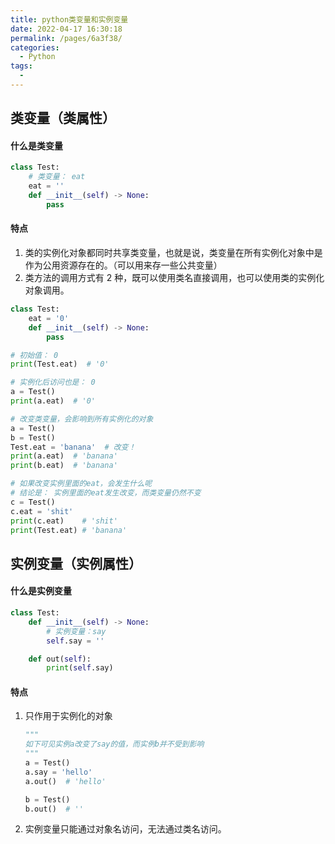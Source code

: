 ```yaml
---
title: python类变量和实例变量
date: 2022-04-17 16:30:18
permalink: /pages/6a3f38/
categories:
  - Python
tags:
  - 
---
```


## 类变量（类属性）
#### 什么是类变量
```py
class Test:
    # 类变量： eat
    eat = ''
    def __init__(self) -> None:
        pass
```

#### 特点
1. 类的实例化对象都同时共享类变量，也就是说，类变量在所有实例化对象中是作为公用资源存在的。（可以用来存一些公共变量）
2. 类方法的调用方式有 2 种，既可以使用类名直接调用，也可以使用类的实例化对象调用。
```py
class Test:
    eat = '0'
    def __init__(self) -> None:
        pass

# 初始值： 0
print(Test.eat)  # '0'

# 实例化后访问也是： 0
a = Test()
print(a.eat)  # '0'

# 改变类变量，会影响到所有实例化的对象
a = Test()
b = Test()
Test.eat = 'banana'  # 改变！
print(a.eat)  # 'banana'
print(b.eat)  # 'banana'

# 如果改变实例里面的eat，会发生什么呢
# 结论是： 实例里面的eat发生改变，而类变量仍然不变
c = Test()
c.eat = 'shit'
print(c.eat)    # 'shit'
print(Test.eat) # 'banana'
```

## 实例变量（实例属性）
#### 什么是实例变量
```py
class Test:
    def __init__(self) -> None:
        # 实例变量：say
        self.say = ''

    def out(self):
        print(self.say)
```
#### 特点
1. 只作用于实例化的对象
    ```py
    """
    如下可见实例a改变了say的值，而实例b并不受到影响
    """
    a = Test()
    a.say = 'hello'
    a.out()  # 'hello'

    b = Test()
    b.out()  # ''
    ```
2. 实例变量只能通过对象名访问，无法通过类名访问。
